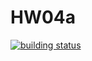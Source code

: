 # HW04a

[![building status](https://img.shields.io/travis/com/esbevinova/HW04a.svg)](https://travis-ci.com/esbevinova/HW04a)
